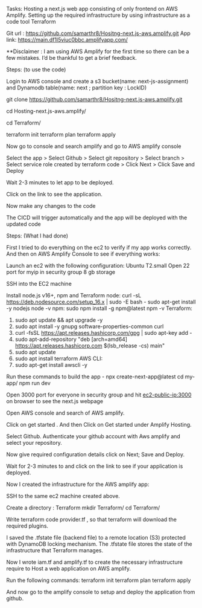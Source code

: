 Tasks:
Hosting a next.js web app consisting of only frontend on AWS Amplify.
Setting up the required infrastructure by using infrastructure as a code tool Terraform

Git url :  https://github.com/samarthr8/Hositng-next.js-aws.amplify.git
	App link: https://main.df1l5viuc0bbc.amplifyapp.com/

**Disclaimer : I am using AWS Amplify for the first time so there can be a few mistakes. 
	           I’d be thankful to get a brief feedback. 
 	
Steps: (to use the code)


Login to AWS console and create a s3 bucket(name: next-js-assignment) and Dynamodb table(name: next ; partition key : LockID)


git clone https://github.com/samarthr8/Hositng-next.js-aws.amplify.git


cd Hosting-next.js-aws.amplify/


cd Terraform/


terraform init 
terraform plan
terraform apply


Now go to console and search amplify and go to AWS amplify console


Select the app > Select Github > Select git repository > Select branch > Select service role created by terraform code > Click Next > Click Save and Deploy


Wait 2-3 minutes to let app to be deployed.


Click on the link to see the application.


 Now make any changes to the code


 The CICD will trigger automatically and the app will be deployed with the updated code









Steps: (What I had done) 

First I tried to do everything on the ec2 to verify if my app works correctly. And then on AWS Amplify Console to see if everything works:


Launch an ec2 with the following configuration:
Ubuntu
T2.small
Open 22 port for myip in security group
8 gb storage


SSH into the EC2 machine
  
Install node.js v16+, npm and Terraform 
node:
curl -sL https://deb.nodesource.com/setup_16.x | sudo -E bash -
sudo apt-get install -y nodejs
node -v
npm:
sudo npm install -g npm@latest
npm -v
Terraform:
1. sudo apt update && apt upgrade -y
2. sudo apt install -y gnupg software-properties-common curl
3. curl -fsSL https://apt.releases.hashicorp.com/gpg | sudo apt-key add -    
4. sudo apt-add-repository "deb [arch=amd64] https://apt.releases.hashicorp.com $(lsb_release -cs) main"
5. sudo apt update
6. sudo apt install terraform
AWS CLI:
1. sudo apt-get install awscli -y

Run these commands to build the app -
    npx create-next-app@latest
    cd my-app/
    npm run dev
       	 
Open 3000 port for everyone in security group and hit <ec2-public-ip:3000> on browser to see the next.js webpage

Open AWS console and search of AWS amplify.


Click on get started . And then Click on Get started under Amplify Hosting.


Select Github. Authenticate your github account with Aws amplify and select your repository.


Now give required configuration details click on Next; Save and Deploy.


 Wait for 2-3 minutes to and click on the link to see if your application is deployed.



Now I created the infrastructure for the AWS amplify app:


SSH to the same ec2 machine created above.


Create a directory : Terraform 
mkdir Terraform/
cd Terraform/


Write terraform code provider.tf , so that terraform will download the required plugins.


I saved the .tfstate file (backend file) to a remote location (S3) protected with DynamoDB locking mechanism. The .tfstate file stores the state of the infrastructure that Terraform manages. 


Now I wrote iam.tf and amplify.tf to create the necessary infrastructure require to Host a web application on AWS amplify. 


Run the following commands:
terraform init
terraform plan
terraform apply


And now go to the amplify console to setup and deploy the application from github.

